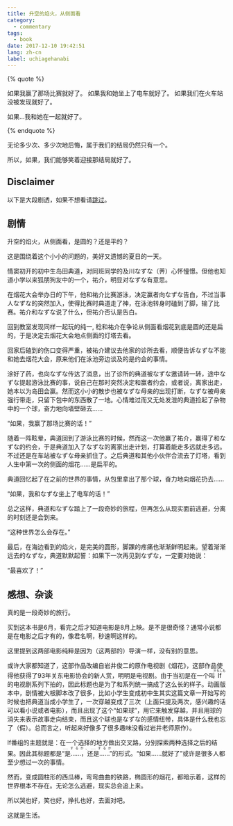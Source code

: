 ```yaml
---
title: 升空的焰火，从侧面看
category:
  - commentary
tags:
  - book
date: 2017-12-10 19:42:51
lang: zh-cn
label: uchiagehanabi
---
```



{% quote %}

如果我赢了那场比赛就好了。
如果我和她坐上了电车就好了。
如果我们在火车站没被发现就好了。

如果...我和她在一起就好了。

{% endquote %}

无论多少次、多少次地后悔，属于我们的结局仍然只有一个。

所以，如果，我们能够笑着迎接那结局就好了。

<!-- more -->

## Disclaimer

以下是大段剧透，如果不想看请[跳过](#kanso)。

## 剧情

升空的焰火，从侧面看，是圆的？还是平的？

这是围绕着这个小小的问题的，美好又遗憾的夏日的一天。

情窦初开的初中生岛田典道，对同班同学的及川なずな（荠）心怀憧憬。但他也知道小学以来狐朋狗友中的一个，祐介，明显对なずな有意思。

在烟花大会举办日的下午，他和祐介比赛游泳，决定赢者向なずな告白，不过当事人なずな的突然加入，使得比赛时典道走了神，在泳池转身时磕到了脚，输了比赛。祐介和なずな说了什么，但祐介否认是告白。

回到教室发现同样一起玩的纯一, 稔和祐介在争论从侧面看烟花到底是圆的还是扁的，于是决定去烟花大会地点侧面的灯塔去看。

回家后磕到的伤口变得严重，被祐介建议去他家的诊所去看，顺便告诉なずな不能和她去烟花大会，原来他们在泳池旁边谈及的是约会的事情。

涂好了药，也向なずな传达了消息，出了诊所的典道被なずな邀请转一转，途中なずな提起游泳比赛的事，说自己在那时突然决定和赢者约会，或者说，离家出走，她本以为岛田会赢。然而这小小的散步也被なずな母亲的出现打断，なずな被母亲强行带走，只留下包中的东西散了一地。心情难过而又无处发泄的典道捡起了杂物中的一个球，奋力地向墙壁砸去……

“如果，我赢了那场比赛的话！”

随着一阵眩晕，典道回到了游泳比赛的时候，然而这一次他赢了祐介，赢得了和なずな的约会，于是典道加入了なずな的离家出走计划，打算着能走多远就走多远。不过还是在车站被なずな母亲抓住了。之后典道和其他小伙伴合流去了灯塔，看到人生中第一次的侧面的烟花……是扁平的。

典道回忆起了在之前的世界的事情，从包里拿出了那个球，奋力地向烟花扔去……

“如果，我和なずな坐上了电车的话！”

总之这样，典道和なずな踏上了一段奇妙的旅程，但再怎么从现实面前逃避，分离的时刻还是会到来。

“这种世界怎么会存在。”

最后，在海边看到的焰火，是完美的圆形，脚踝的疼痛也渐渐鲜明起来。望着渐渐远去的なずな，典道默默起誓：如果下一次再见到なずな，一定要对她说：

“最喜欢了！”

## 感想、杂谈
<a id="kanso"></a>

真的是一段奇妙的旅行。

买到这本书是6月，看完之后才知道电影是8月上映。是不是很奇怪？通常小说都是在电影之后才有的，像君名啊，秒速啊这样的。

这里提到这两部电影纯粹是因为（这两部的）导演一样，没有别的意思。

或许大家都知道了，这部作品改编自岩井俊二的原作电视剧《烟花》，这部作品使得他获得了93年关东电影协会的新人赏，明明是电视剧。由于当初是在一个叫<ruby>If<rt>If もしも</rt></ruby>的电视剧系列下拍的，因此标题也是为了和系列统一搞成了这么长的样子。动画版本中，剧情被大根脚本改了很多，比如小学生变成初中生<span class="spoiler">其实这篇文章一开始写的时候也把典道当成小学生了</span>，一次穿越变成了三次（上面只提及两次，感兴趣的话可以看小说或者电影），而且出现了这个“如果球”，用它来触发穿越，并且用球的消失来表示故事走向结束，而且这个球也是なずな的感情纽带，具体是什么我也忘了（假）。总而言之，听起来好像多了很多趣味<span class="spoiler">没看过岩井老师原作</span>）。

If番组的主题就是：在一个选择的地方做出交叉路，分别探索两种选择之后的结果。因此其标题都是<ruby>“是……，还是……”<rt>……するか、……するか</rt></ruby>的形式。“如果……就好了”或许是很多人都至少想过一次的事情。

然而，变成圆柱形的西瓜棒，弯弯曲曲的铁路，椭圆形的烟花，都暗示着，这样的世界根本不存在。无论怎么逃避，现实总会追上来。

所以哭也好，笑也好，挣扎也好，去面对吧。

这就是生活。
